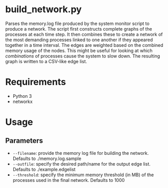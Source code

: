 # build_network.py
Parses the memory.log file produced by the system monitor script to produce a network.
The script first constructs complete graphs of the processes at each time step.
It then combines these to create a network of the most demanding processes linked to
one another if they appeared together in a time interval.  The edges are weighted based
on the combined memory usage of the nodes.  This might be useful for looking at which
*combinations* of processes cause the system to slow down.  The resulting graph is written to
a CSV-like edge list.

# Requirements
* Python 3
* networkx

# Usage
## Parameters
* `--filename`: provide the memory log file for building the network.  Defaults to ./memory.log.sample
* `--outfile`: specify the desired path/name for the output edge list.  Defaults to ./example.edgelist
* `--threshold`: specify the minimum memory threshold (in MB) of the processes used in the final network.  Defaults to 1000